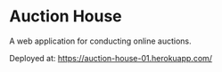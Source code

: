 # Auction House
A web application for conducting online auctions.

Deployed at:
https://auction-house-01.herokuapp.com/
